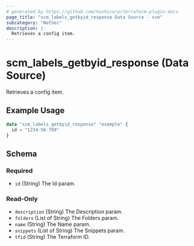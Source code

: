 ```yaml
---
# generated by https://github.com/hashicorp/terraform-plugin-docs
page_title: "scm_labels_getbyid_response Data Source - scm"
subcategory: "NetSec"
description: |-
  Retrieves a config item.
---
```


# scm_labels_getbyid_response (Data Source)

Retrieves a config item.

## Example Usage

```terraform
data "scm_labels_getbyid_response" "example" {
  id = "1234-56-789"
}
```

<!-- schema generated by tfplugindocs -->
## Schema

### Required

- `id` (String) The Id param.

### Read-Only

- `description` (String) The Description param.
- `folders` (List of String) The Folders param.
- `name` (String) The Name param.
- `snippets` (List of String) The Snippets param.
- `tfid` (String) The Terraform ID.
